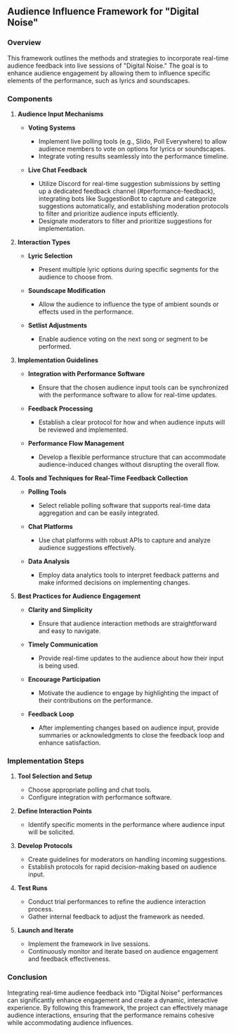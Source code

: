 

## Audience Influence Framework for "Digital Noise"

### Overview

This framework outlines the methods and strategies to incorporate real-time audience feedback into live sessions of "Digital Noise." The goal is to enhance audience engagement by allowing them to influence specific elements of the performance, such as lyrics and soundscapes.

### Components

1. **Audience Input Mechanisms**

   - **Voting Systems**
     - Implement live polling tools (e.g., Slido, Poll Everywhere) to allow audience members to vote on options for lyrics or soundscapes.
     - Integrate voting results seamlessly into the performance timeline.

   - **Live Chat Feedback**
     - Utilize Discord for real-time suggestion submissions by setting up a dedicated feedback channel (#performance-feedback), integrating bots like SuggestionBot to capture and categorize suggestions automatically, and establishing moderation protocols to filter and prioritize audience inputs efficiently.
     - Designate moderators to filter and prioritize suggestions for implementation.

2. **Interaction Types**

   - **Lyric Selection**
     - Present multiple lyric options during specific segments for the audience to choose from.
   
   - **Soundscape Modification**
     - Allow the audience to influence the type of ambient sounds or effects used in the performance.
   
   - **Setlist Adjustments**
     - Enable audience voting on the next song or segment to be performed.

3. **Implementation Guidelines**

   - **Integration with Performance Software**
     - Ensure that the chosen audience input tools can be synchronized with the performance software to allow for real-time updates.
   
   - **Feedback Processing**
     - Establish a clear protocol for how and when audience inputs will be reviewed and implemented.
   
   - **Performance Flow Management**
     - Develop a flexible performance structure that can accommodate audience-induced changes without disrupting the overall flow.

4. **Tools and Techniques for Real-Time Feedback Collection**

   - **Polling Tools**
     - Select reliable polling software that supports real-time data aggregation and can be easily integrated.
   
   - **Chat Platforms**
     - Use chat platforms with robust APIs to capture and analyze audience suggestions effectively.
   
   - **Data Analysis**
     - Employ data analytics tools to interpret feedback patterns and make informed decisions on implementing changes.

5. **Best Practices for Audience Engagement**

   - **Clarity and Simplicity**
     - Ensure that audience interaction methods are straightforward and easy to navigate.
   
   - **Timely Communication**
     - Provide real-time updates to the audience about how their input is being used.
   
   - **Encourage Participation**
     - Motivate the audience to engage by highlighting the impact of their contributions on the performance.
   
   - **Feedback Loop**
     - After implementing changes based on audience input, provide summaries or acknowledgments to close the feedback loop and enhance satisfaction.

### Implementation Steps

1. **Tool Selection and Setup**
   - Choose appropriate polling and chat tools.
   - Configure integration with performance software.

2. **Define Interaction Points**
   - Identify specific moments in the performance where audience input will be solicited.

3. **Develop Protocols**
   - Create guidelines for moderators on handling incoming suggestions.
   - Establish protocols for rapid decision-making based on audience input.

4. **Test Runs**
   - Conduct trial performances to refine the audience interaction process.
   - Gather internal feedback to adjust the framework as needed.

5. **Launch and Iterate**
   - Implement the framework in live sessions.
   - Continuously monitor and iterate based on audience engagement and feedback effectiveness.

### Conclusion

Integrating real-time audience feedback into "Digital Noise" performances can significantly enhance engagement and create a dynamic, interactive experience. By following this framework, the project can effectively manage audience interactions, ensuring that the performance remains cohesive while accommodating audience influences.